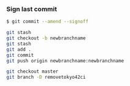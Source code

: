 ### Sign last commit 
```sh
$ git commit --amend --signoff
```
```sh
git stash 
git checkout -b newbranchname
git stash 
git add .
git commit 
git push origin newbranchname:newbranchname

git checkout master
git branch -D removetokyo42ci
```
